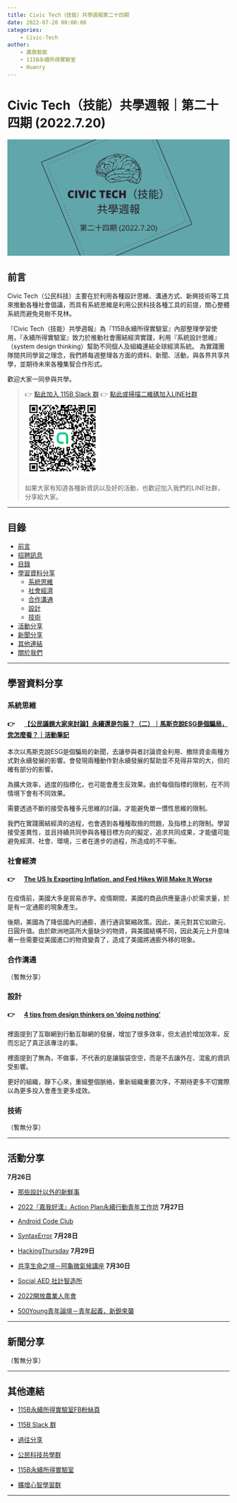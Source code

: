 ```yaml
---
title: Civic Tech（技能）共學週報第二十四期
date: 2022-07-20 00:00:00
categories:
	- Civic-Tech
author:
	- 嘉鼎智能
	- 115B永續所得實驗室
	- Huanry
---
```

# Civic Tech（技能）共學週報｜第二十四期 (2022.7.20)

![Civic-Tech-23](/img/ct/24.png)

## 前言

Civic Tech（公民科技）主要在於利用各種設計思維、溝通方式、新興技術等工具來推動各種社會倡議，而具有系統思維是利用公民科技各種工具的前提，關心整體系統而避免見樹不見林。

『Civic Tech（技能）共學週報』為『115B永續所得實驗室』內部整理學習使用，『永續所得實驗室』致力於推動社會團結經濟實踐，利用『系統設計思維』（system design thinking）幫助不同個人及組織連結全球經濟系統。
為實踐團隊間共同學習之理念，我們將每週整理各方面的資料、新聞、活動，與各界共享共學，並期待未來各種集智合作形式。

歡迎大家一同參與共學。

>👉  [點此加入 115B Slack 群](https://bit.ly/Slack115b)
>👉  [點此或掃描二維碼加入LINE社群](https://line.me/ti/g2/Dj4AkbdDsY6o4D_CdDUB6Q)
>[![公民科技共學群](/img/產品共學群.jpg)](https://line.me/ti/g2/Dj4AkbdDsY6o4D_CdDUB6Q)
>
>如果大家有知道各種新資訊以及好的活動，也歡迎加入我們的LINE社群，分享給大家。

---
## 目錄
- [前言](#前言)
- [招聘訊息](#招聘訊息)
- [目錄](#目錄)
- [學習資料分享](#學習資料分享)
	- [系統思維](#系統思維)
	- [社會經濟](#社會經濟)
	- [合作溝通](#合作溝通)
	- [設計](#設計)
	- [技術](#技術)
- [活動分享](#活動分享)
- [新聞分享](#新聞分享)
- [其他連結](#其他連結)
- [關於我們](#關於我們)

---
## 學習資料分享
### 系統思維

#### 👉 &emsp; [【公民議題大家來討論】永續還是包裝？（二）｜馬斯克說ESG是個騙局，您怎麼看？｜活動筆記](https://sustainable-income-lab.github.io/sustainable-washing-2/)

本次以馬斯克說ESG是個騙局的新聞，去讓參與者討論資金利用、撤除資金兩種方式對永續發展的影響。會發現兩種動作對永續發展的幫助並不見得非常的大，但的確有部分的影響。

為擴大效率，過度的指標化，也可能會產生反效果。由於每個指標的限制，在不同情境下會有不同效果。

需要透過不斷的接受各種多元思維的討論，才能避免單一慣性思維的限制。

我們在實踐團結經濟的過程，也會遇到各種種取捨的問題，及指標上的限制。學習接受差異性，並且持續共同參與各種目標方向的擬定，追求共同成果，才能儘可能避免經濟、社會、環境，三者在進步的過程，所造成的不平衡。

### 社會經濟

#### 👉 &emsp; [The US Is Exporting Inflation, and Fed Hikes Will Make It Worse](https://www.bloomberg.com/news/articles/2022-07-18/strong-us-dollar-trade-gap-worse-inflation-globally?srnd=premium-asia)

在疫情前，美國大多是貿易赤字。疫情期間，美國的商品供應量遠小於需求量，於是有一定通膨的現象產生。

後期，美國為了降低國內的通膨，進行通貨緊縮政策。因此，美元對其它如歐元、日圓升值。由於歐洲地區所大量缺少的物資，與美國結構不同，因此美元上升意味著一些需要從美國進口的物資變貴了，造成了美國將通膨外移的現象。

### 合作溝通

（暫無分享）

### 設計

#### 👉 &emsp; [4 tips from design thinkers on ‘doing nothing’](https://uxdesign.cc/4-tips-from-design-thinkers-on-doing-nothing-76af4ca44e40)

裡面提到了互聯網到行動互聯網的發展，增加了很多效率，但太過於增加效率，反而忘記了真正該專注的事。

裡面提到了無為，不做事，不代表的是讓腦袋空空，而是不去讓外在、混亂的資訊受影響。

更好的組織，靜下心來，重組整個脈絡，重新組織重要次序，不期待更多不切實際以為更多投入會產生更多成效。


### 技術

（暫無分享）

---
## 活動分享

**7月26日**
- [那些設計以外的新鮮事](https://www.accupass.com/event/2207140301231168643030)

- [2022『嘉我好漾』Action Plan永續行動青年工作坊](https://www.accupass.com/event/2207080558556113830390)
**7月27日**
- [Android Code Club](https://www.meetup.com/taiwan-android-developer-study-group/events/287035067/)

- [SyntaxError](https://www.meetup.com/pythonhug/events/287035319/)
**7月28日**
- [HackingThursday](https://www.meetup.com/hackingthursday/events/287060183/)
**7月29日**
- [共享生命之境－阿龜微氣候講座](https://www.accupass.com/event/2207110538281593076852)
**7月30日**
- [Social AED 社計智造所](https://www.accupass.com/event/2206261521342069208135)

- [2022開放農業人年會](https://www.accupass.com/event/2207110442479191695760)

- [500Young青年論壇－青年起義，新銳來襲](https://www.accupass.com/event/2206280711042143592610)

---
## 新聞分享

（暫無分享）

---
## 其他連結

- [115B永續所得實驗室FB粉絲頁](https://www.facebook.com/%E6%B0%B8%E7%BA%8C%E6%89%80%E5%BE%97%E5%AF%A6%E9%A9%97%E5%AE%A4-102916798609139)

- [115B Slack 群](https://bit.ly/Slack115b)

- [過往分享](/categories/Civic-Tech)

- [公民科技共學群](https://line.me/ti/g2/Dj4AkbdDsY6o4D_CdDUB6Q?utm_source=invitation&utm_medium=link_copy&utm_campaign=default)

- [115B永續所得實驗室](https://line.me/ti/g2/asPFU-0w4o9MIRSBdb4gtg?utm_source=invitation&utm_medium=link_copy&utm_campaign=default)

- [擴增心智學習群](https://line.me/ti/g2/asPFU-0w4o9MIRSBdb4gtg?utm_source=invitation&utm_medium=link_copy&utm_campaign=default)

---